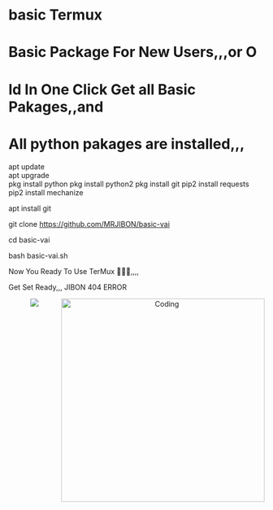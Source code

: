 # basic Termux
# Basic Package For New Users,,,or  O
# ld In One Click Get all Basic Pakages,,and # 
# All python pakages are installed,,,


apt update                                                      
apt upgrade                                              
pkg install python
pkg install python2
pkg install git
pip2 install requests
pip2 install mechanize

apt install git

git clone https://github.com/MRJIBON/basic-vai

cd basic-vai

bash basic-vai.sh


Now You Ready To Use TerMux 🙂🙂🙂,,,,


Get Set Ready,,,
JIBON 404 ERROR


<p align="center"><img src="https://img.shields.io/badge/MADE%20IN BANGLADESHI-SPAMMAR AND PROGRAMMER-green?colorA=%23ff0000&colorB=%23017e40&style=flat-square">




<img align="right" alt="Coding" width="400" src="https://cdn.dribbble.com/users/1162077/screenshots/3848914/programmer.gif">

